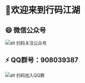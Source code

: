 # 👋欢迎来到行码江湖




## 😄 微信公众号



![alt 扫码关注公众号](http://47.95.206.149/pic/gongzhonghao.jpg)


## ⚡ QQ群号：908039387 


![alt 扫码加入QQ群](http://47.95.206.149/pic/1608042636230.png)
